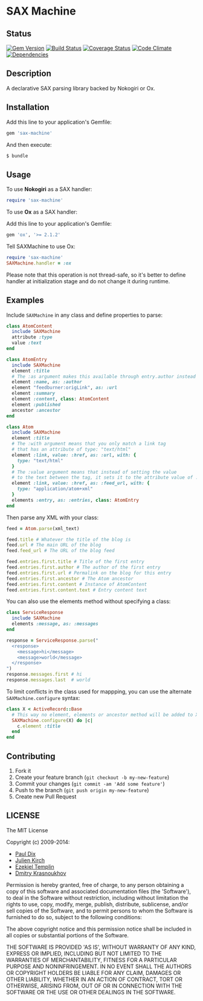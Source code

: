 # SAX Machine

## Status

[![Gem Version](https://badge.fury.io/rb/sax-machine.svg)](http://badge.fury.io/rb/sax-machine)
[![Build Status](https://secure.travis-ci.org/pauldix/sax-machine.svg?branch=master)](http://travis-ci.org/pauldix/sax-machine?branch=master)
[![Coverage Status](https://img.shields.io/coveralls/pauldix/sax-machine.svg)](https://coveralls.io/r/pauldix/sax-machine?branch=master)
[![Code Climate](https://img.shields.io/codeclimate/github/pauldix/sax-machine.svg)](https://codeclimate.com/github/pauldix/sax-machine)
[![Dependencies](https://gemnasium.com/pauldix/sax-machine.svg)](https://gemnasium.com/pauldix/sax-machine)

## Description

A declarative SAX parsing library backed by Nokogiri or Ox.

## Installation

Add this line to your application's Gemfile:

```ruby
gem 'sax-machine'
```

And then execute:

```bash
$ bundle
```

## Usage

To use **Nokogiri** as a SAX handler:

```ruby
require 'sax-machine'
```

To use **Ox** as a SAX handler:

Add this line to your application's Gemfile:

```ruby
gem 'ox', '>= 2.1.2'
```

Tell SAXMachine to use Ox:

```ruby
require 'sax-machine'
SAXMachine.handler = :ox
```

Please note that this operation is not thread-safe, so it's better to define
handler at initialization stage and do not change it during runtime.

## Examples

Include `SAXMachine` in any class and define properties to parse:

```ruby
class AtomContent
  include SAXMachine
  attribute :type
  value :text
end

class AtomEntry
  include SAXMachine
  element :title
  # The :as argument makes this available through entry.author instead of .name
  element :name, as: :author
  element "feedburner:origLink", as: :url
  element :summary
  element :content, class: AtomContent
  element :published
  ancestor :ancestor
end

class Atom
  include SAXMachine
  element :title
  # The :with argument means that you only match a link tag
  # that has an attribute of type: "text/html"
  element :link, value: :href, as: :url, with: {
    type: "text/html"
  }
  # The :value argument means that instead of setting the value
  # to the text between the tag, it sets it to the attribute value of :href
  element :link, value: :href, as: :feed_url, with: {
    type: "application/atom+xml"
  }
  elements :entry, as: :entries, class: AtomEntry
end
```

Then parse any XML with your class:

```ruby
feed = Atom.parse(xml_text)

feed.title # Whatever the title of the blog is
feed.url # The main URL of the blog
feed.feed_url # The URL of the blog feed

feed.entries.first.title # Title of the first entry
feed.entries.first.author # The author of the first entry
feed.entries.first.url # Permalink on the blog for this entry
feed.entries.first.ancestor # The Atom ancestor
feed.entries.first.content # Instance of AtomContent
feed.entries.first.content.text # Entry content text
```

You can also use the elements method without specifying a class:

```ruby
class ServiceResponse
  include SAXMachine
  elements :message, as: :messages
end

response = ServiceResponse.parse("
  <response>
    <message>hi</message>
    <message>world</message>
  </response>
")
response.messages.first # hi
response.messages.last  # world
```

To limit conflicts in the class used for mappping, you can use the alternate
`SAXMachine.configure` syntax:

```ruby
class X < ActiveRecord::Base
  # This way no element, elements or ancestor method will be added to X
  SAXMachine.configure(X) do |c|
    c.element :title
  end
end
```

## Contributing

1. Fork it
2. Create your feature branch (`git checkout -b my-new-feature`)
3. Commit your changes (`git commit -am 'Add some feature'`)
4. Push to the branch (`git push origin my-new-feature`)
5. Create new Pull Request

## LICENSE

The MIT License

Copyright (c) 2009-2014:

* [Paul Dix](http://www.pauldix.net)
* [Julien Kirch](http://www.archiloque.net)
* [Ezekiel Templin](http://zeke.templ.in)
* [Dmitry Krasnoukhov](http://krasnoukhov.com)

Permission is hereby granted, free of charge, to any person obtaining
a copy of this software and associated documentation files (the
'Software'), to deal in the Software without restriction, including
without limitation the rights to use, copy, modify, merge, publish,
distribute, sublicense, and/or sell copies of the Software, and to
permit persons to whom the Software is furnished to do so, subject to
the following conditions:

The above copyright notice and this permission notice shall be
included in all copies or substantial portions of the Software.

THE SOFTWARE IS PROVIDED 'AS IS', WITHOUT WARRANTY OF ANY KIND,
EXPRESS OR IMPLIED, INCLUDING BUT NOT LIMITED TO THE WARRANTIES OF
MERCHANTABILITY, FITNESS FOR A PARTICULAR PURPOSE AND NONINFRINGEMENT.
IN NO EVENT SHALL THE AUTHORS OR COPYRIGHT HOLDERS BE LIABLE FOR ANY
CLAIM, DAMAGES OR OTHER LIABILITY, WHETHER IN AN ACTION OF CONTRACT,
TORT OR OTHERWISE, ARISING FROM, OUT OF OR IN CONNECTION WITH THE
SOFTWARE OR THE USE OR OTHER DEALINGS IN THE SOFTWARE.

